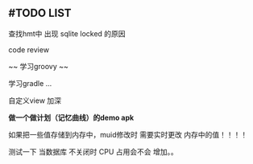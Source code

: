 #TODO LIST
---
查找hmt中 出现 sqlite locked 的原因


code review

~~ 学习groovy ~~

学习gradle ...

自定义view 加深


**做一个做计划（记忆曲线）的demo apk**

如果把一些值存储到内存中，muid修改时 需要实时更改 内存中的值！！！！

测试一下 当数据库 不关闭时  CPU 占用会不会 增加。。